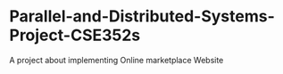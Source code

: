 # Parallel-and-Distributed-Systems-Project-CSE352s
A project about implementing Online marketplace Website
